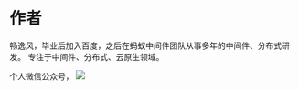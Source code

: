 # 作者
畅逸风，毕业后加入百度，之后在蚂蚁中间件团队从事多年的中间件、分布式研发。 专注于中间件、分布式、云原生领域。

个人微信公众号， 
![](/assets/weix_gongzhonghao.jpg)





